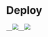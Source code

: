 # Deploy
<a href="https://portal.azure.com/#create/Microsoft.Template/uri/https%3A%2F%2Fraw.githubusercontent.com%2SHIODOMEsolkichi%2Json-Template%2master%2azuredeploy.json" target="_blank">    <img src="http://azuredeploy.net/deploybutton.png"/></a><a href="http://armviz.io/#/?load=https%3A%2F%2Fraw.githubusercontent.com%2FAzure%2Fazure-quickstart-templates%2Fmaster%2F101-vm-customdata%2Fazuredeploy.json" target="_blank">    <img src="http://armviz.io/visualizebutton.png"/></a>

